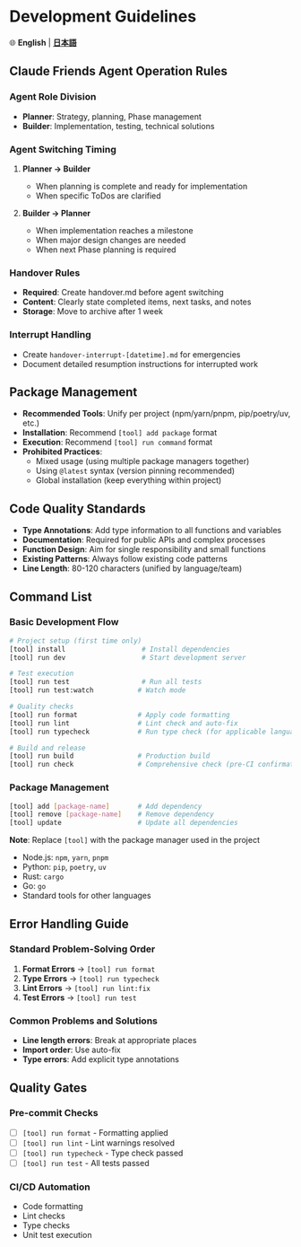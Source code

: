 # Development Guidelines

🌐 **English** | **[日本語](development_ja.md)**

## Claude Friends Agent Operation Rules

### Agent Role Division
- **Planner**: Strategy, planning, Phase management
- **Builder**: Implementation, testing, technical solutions

### Agent Switching Timing
1. **Planner → Builder**
   - When planning is complete and ready for implementation
   - When specific ToDos are clarified

2. **Builder → Planner**
   - When implementation reaches a milestone
   - When major design changes are needed
   - When next Phase planning is required

### Handover Rules
- **Required**: Create handover.md before agent switching
- **Content**: Clearly state completed items, next tasks, and notes
- **Storage**: Move to archive after 1 week

### Interrupt Handling
- Create `handover-interrupt-[datetime].md` for emergencies
- Document detailed resumption instructions for interrupted work

## Package Management
- **Recommended Tools**: Unify per project (npm/yarn/pnpm, pip/poetry/uv, etc.)
- **Installation**: Recommend `[tool] add package` format
- **Execution**: Recommend `[tool] run command` format
- **Prohibited Practices**: 
  - Mixed usage (using multiple package managers together)
  - Using `@latest` syntax (version pinning recommended)
  - Global installation (keep everything within project)

## Code Quality Standards
- **Type Annotations**: Add type information to all functions and variables
- **Documentation**: Required for public APIs and complex processes
- **Function Design**: Aim for single responsibility and small functions
- **Existing Patterns**: Always follow existing code patterns
- **Line Length**: 80-120 characters (unified by language/team)

## Command List

### Basic Development Flow
```bash
# Project setup (first time only)
[tool] install                   # Install dependencies
[tool] run dev                   # Start development server

# Test execution
[tool] run test                  # Run all tests
[tool] run test:watch           # Watch mode

# Quality checks
[tool] run format               # Apply code formatting
[tool] run lint                 # Lint check and auto-fix
[tool] run typecheck            # Run type check (for applicable languages)

# Build and release
[tool] run build                # Production build
[tool] run check                # Comprehensive check (pre-CI confirmation)
```

### Package Management
```bash
[tool] add [package-name]       # Add dependency
[tool] remove [package-name]    # Remove dependency
[tool] update                   # Update all dependencies
```

**Note**: Replace `[tool]` with the package manager used in the project
- Node.js: `npm`, `yarn`, `pnpm`
- Python: `pip`, `poetry`, `uv`
- Rust: `cargo`
- Go: `go`
- Standard tools for other languages

## Error Handling Guide

### Standard Problem-Solving Order
1. **Format Errors** → `[tool] run format`
2. **Type Errors** → `[tool] run typecheck`
3. **Lint Errors** → `[tool] run lint:fix`
4. **Test Errors** → `[tool] run test`

### Common Problems and Solutions
- **Line length errors**: Break at appropriate places
- **Import order**: Use auto-fix
- **Type errors**: Add explicit type annotations

## Quality Gates

### Pre-commit Checks
- [ ] `[tool] run format` - Formatting applied
- [ ] `[tool] run lint` - Lint warnings resolved
- [ ] `[tool] run typecheck` - Type check passed
- [ ] `[tool] run test` - All tests passed

### CI/CD Automation
- Code formatting
- Lint checks
- Type checks
- Unit test execution